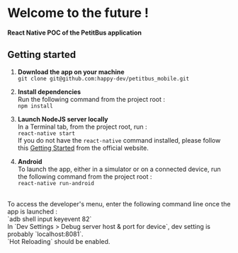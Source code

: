 # Welcome to the future !

**React Native POC of the PetitBus application**


## Getting started

1.  **Download the app on your machine** <br/>
`git clone git@github.com:happy-dev/petitbus_mobile.git`


2.  **Install dependencies** <br/>
Run the following command from the project root : <br/>
`npm install`


3.  **Launch NodeJS server locally** <br/> 
In a Terminal tab, from the project root, run : <br/>
`react-native start` <br/>
If you do not have the `react-native` command installed, please follow this [Getting Started](https://facebook.github.io/react-native/docs/getting-started.html#content) from the official website.


4.  **Android** <br/>
To launch the app, either in a simulator or on a connected device, run the following command from the project root : <br/>
`react-native run-android`

<br/>
To access the developer's menu, enter the following command line once the app is launched : <br/>
`adb shell input keyevent 82`

<br/>
In `Dev Settings > Debug server host & port for device`, dev setting is probably `localhost:8081`.<br/>
`Hot Reloading` should be enabled.<br/>
